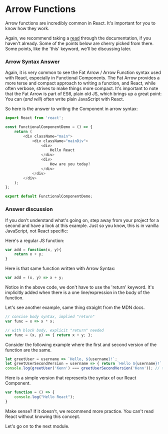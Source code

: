 # Arrow Functions

Arrow functions are incredibly common in React. It's important for you to know how they work.  

Again, we recommend taking a [read](https://developer.mozilla.org/en-US/docs/Web/JavaScript/Reference/Functions/Arrow_functions) through the documentation, if you haven't already. Some of the points below are cherry picked from there. Some points, like the 'this' keyword, we'll be discussing later.


### Arrow Syntax Answer 
Again, it is very common to see the Fat Arrow / Arrow Function syntax used with React, especially in Functional Components. The Fat Arrow provides a more terse and compact approach to writing a function, and React, while often verbose, strives to make things more compact. It's important to note that the Fat Arrow is part of ES6, plain old JS, which brings up a great point: You can (*and will*) often write plain JavaScript with React. 

So here is the answer to writing the Component in arrow syntax:

```js
import React from 'react';

const FunctionalComponentDemo = () => {
    return (
        <div className="main">
            <div className="mainDiv">
                <div>
                    Hello React
                </div>
                <div>
                    How are you today?
                </div>
            </div>
        </div>
    );
};

export default FunctionalComponentDemo;
```


### Answer discussion
If you don't understand what's going on, step away from your project for a second and have a look at this example. Just so you know, this is in vanilla JavaScript, not React specific:

Here's a regular JS function:

```js
var add = function(x, y){
    return x + y;
}
```

Here is that same function written with Arrow Syntax: 
```js
var add = (x, y) => x + y;
```

Notice in the above code, we don't have to use the 'return' keyword. It's implicitly added when there is a one line/expression in the body of the function. 

Let's see another example, same thing straight from the MDN docs.
```js
// concise body syntax, implied "return"
var func = x => x * x;                  

// with block body, explicit "return" needed
var func = (x, y) => { return x + y; }; 
```

Consider the following example where the first and second version of the function are the same.

```js
let greetUser = username => `Hello, ${username}!`;
let greetUserSecondVersion = username => { return `Hello ${username}!` };
console.log(greetUser('Kenn') === greetUserSecondVersion('Kenn')); // true
```

Here is a simple version that represents the syntax of our React Component.
```js
var function = () => {
    console.log("Hello React");
}
```

Make sense? If it doesn't, we recommend more practice. You can't read React without knowing this concept.

Let's go on to the next module.